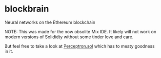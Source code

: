 # blockbrain
Neural networks on the Ethereum blockchain

NOTE: This was made for the now obsolite Mix IDE. It likely will not work on modern versions of Solididty without some tinder love and care.


But feel free to take a look at [Perceptron.sol](/Perceptron.sol) which has to meaty goodness in it.
